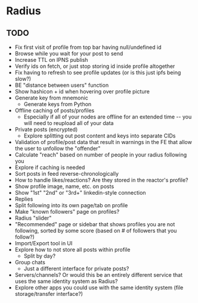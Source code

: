 # Radius

## TODO
- Fix first visit of profile from top bar having null/undefined id
- Browse while you wait for your post to send
- Increase TTL on IPNS publish
- Verify ids on fetch, or just stop storing id inside profile altogether
- Fix having to refresh to see profile updates (or is this just ipfs being slow?)
- BE "distance between users" function
- Show hashicon + id when hovering over profile picture
- Generate key from mnemonic
  - Generate keys from Python
- Offline caching of posts/profiles
  - Especially if all of your nodes are offline for an extended time -- you will need to reupload all of your data
- Private posts (encrypted)
  - Explore splitting out post content and keys into separate CIDs
- Validation of profile/post data that result in warnings in the FE that allow the user to unfollow the "offender"
- Calculate "reach" based on number of people in your radius following you
- Explore if caching is needed
- Sort posts in feed reverse-chronologically
- How to handle likes/reactions? Are they stored in the reactor's profile?
- Show profile image, name, etc. on posts
- Show "1st" "2nd" or "3rd+" linkedin-style connection
- Replies
- Split following into its own page/tab on profile
- Make "known followers" page on profiles?
- Radius "slider"
- "Recommended" page or sidebar that shows profiles you are not following, sorted by some score (based on # of followers that you follow?)
- Import/Export tool in UI
- Explore how to not store all posts within profile
  - Split by day?
- Group chats
  - Just a different interface for private posts?
- Servers/channels? Or would this be an entirely different service that uses the same identity system as Radius?
- Explore other apps you could use with the same identity system (file storage/transfer interface?)